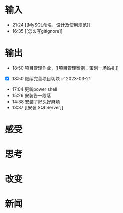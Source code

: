 # 输入
- 21:24 [[MySQL命名、设计及使用规范]]
- 16:35 [[怎么写gitignore]] 

# 输出
- 18:50 项目管理作业，[[项目管理案例：策划一场婚礼]] 
 - [x] 18:50 继续完善项目切块 ✅ 2023-03-21
- 17:04 更新power shell 
- 15:26 安装告一段落 
- 14:38 安装了好久好麻烦 
- 13:37 [[安装 SQLServer]] 

# 感受

# 思考

# 改变

# 新闻
